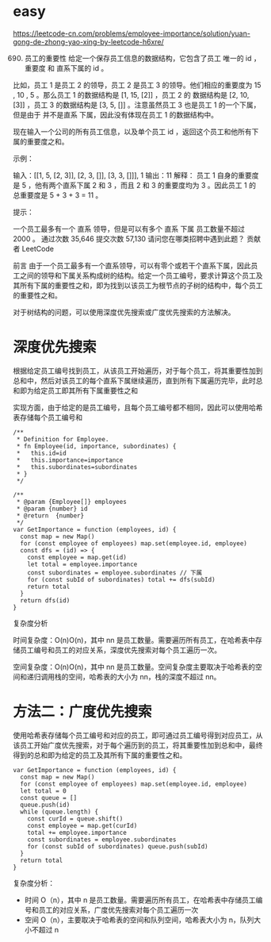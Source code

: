 # easy

https://leetcode-cn.com/problems/employee-importance/solution/yuan-gong-de-zhong-yao-xing-by-leetcode-h6xre/

690. 员工的重要性
     给定一个保存员工信息的数据结构，它包含了员工 唯一的 id ，重要度 和 直系下属的 id 。

比如，员工 1 是员工 2 的领导，员工 2 是员工 3 的领导。他们相应的重要度为 15 , 10 , 5 。那么员工 1 的数据结构是 [1, 15, [2]] ，员工 2 的 数据结构是 [2, 10, [3]] ，员工 3 的数据结构是 [3, 5, []] 。注意虽然员工 3 也是员工 1 的一个下属，但是由于 并不是直系 下属，因此没有体现在员工 1 的数据结构中。

现在输入一个公司的所有员工信息，以及单个员工 id ，返回这个员工和他所有下属的重要度之和。

示例：

输入：[[1, 5, [2, 3]], [2, 3, []], [3, 3, []]], 1
输出：11
解释：
员工 1 自身的重要度是 5 ，他有两个直系下属 2 和 3 ，而且 2 和 3 的重要度均为 3 。因此员工 1 的总重要度是 5 + 3 + 3 = 11 。

提示：

一个员工最多有一个 直系 领导，但是可以有多个 直系 下属
员工数量不超过 2000 。
通过次数 35,646 提交次数 57,130
请问您在哪类招聘中遇到此题？
贡献者
LeetCode

前言
由于一个员工最多有一个直系领导，可以有零个或若干个直系下属，因此员工之间的领导和下属关系构成树的结构。给定一个员工编号，要求计算这个员工及其所有下属的重要性之和，即为找到以该员工为根节点的子树的结构中，每个员工的重要性之和。

对于树结构的问题，可以使用深度优先搜索或广度优先搜索的方法解决。

# 深度优先搜索

根据给定员工编号找到员工，从该员工开始遍历，对于每个员工，将其重要性加到总和中，然后对该员工的每个直系下属继续遍历，直到所有下属遍历完毕，此时总和即为给定员工即其所有下属重要性之和

实现方面，由于给定的是员工编号，且每个员工编号都不相同，因此可以使用哈希表存储每个员工编号和

```tsx
/**
 * Definition for Employee.
 * fn Employee(id, importance, subordinates) {
 *   this.id=id
 *   this.importance=importance
 *   this.subordinates=subordinates
 * }
 */

/**
 * @param {Employee[]} employees
 * @param {number} id
 * @return  {number}
 */
var GetImportance = function (employees, id) {
  const map = new Map()
  for (const employee of employees) map.set(employee.id, employee)
  const dfs = (id) => {
    const employee = map.get(id)
    let total = employee.importance
    const subordinates = employee.subordinates // 下属
    for (const subId of subordinates) total += dfs(subId)
    return total
  }
  return dfs(id)
}
```

复杂度分析

时间复杂度：O(n)O(n)，其中 nn 是员工数量。需要遍历所有员工，在哈希表中存储员工编号和员工的对应关系，深度优先搜索对每个员工遍历一次。

空间复杂度：O(n)O(n)，其中 nn 是员工数量。空间复杂度主要取决于哈希表的空间和递归调用栈的空间，哈希表的大小为 nn，栈的深度不超过 nn。

# 方法二：广度优先搜索

使用哈希表存储每个员工编号和对应的员工，即可通过员工编号得到对应员工，从该员工开始广度优先搜索，对于每个遍历到的员工，将其重要性加到总和中，最终得到的总和即为给定的员工及其所有下属的重要性之和。

```tsx
var GetImportance = function (employees, id) {
  const map = new Map()
  for (const employee of employees) map.set(employee.id, employee)
  let total = 0
  const queue = []
  queue.push(id)
  while (queue.length) {
    const curId = queue.shift()
    const employee = map.get(curId)
    total += employee.importance
    const subordinates = employee.subordinates
    for (const subId of subordinates) queue.push(subId)
  }
  return total
}
```

复杂度分析：

- 时间 O（n），其中 n 是员工数量。需要遍历所有员工，在哈希表中存储员工编号和员工的对应关系，广度优先搜索对每个员工遍历一次
- 空间 O（n），主要取决于哈希表的空间和队列空间，哈希表大小为 n，队列大小不超过 n
